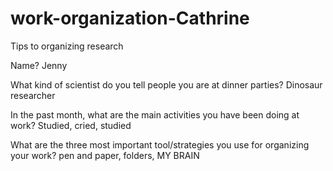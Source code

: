 # work-organization-Cathrine
Tips to organizing research


Name? Jenny 

What kind of scientist do you tell people you are at dinner parties? Dinosaur researcher 

In the past month, what are the main activities you have been doing at work? Studied, cried, studied 

What are the three most important tool/strategies you use for organizing your work? pen and paper, folders, MY BRAIN

